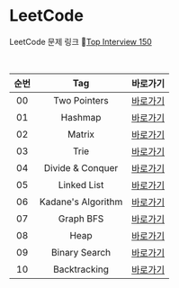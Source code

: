 # LeetCode
LeetCode 문제 링크 🔗[Top Interview 150](https://leetcode.com/studyplan/top-interview-150/)

<br>

| 순번 |        Tag         |                                         바로가기                                          |
|:--:|:------------------:|:-------------------------------------------------------------------------------------:|
| 00 |    Two Pointers    |   [바로가기](https://github.com/EUNJEONGMUN/CodingTest/tree/main/LeetCode/TwoPointers)    |
| 01 |      Hashmap       |     [바로가기](https://github.com/EUNJEONGMUN/CodingTest/tree/main/LeetCode/HashMap)      |
| 02 |       Matrix       |      [바로가기](https://github.com/EUNJEONGMUN/CodingTest/tree/main/LeetCode/Matrix)      |
| 03 |        Trie        |       [바로가기](https://github.com/EUNJEONGMUN/CodingTest/tree/main/LeetCode/Trie)       |
| 04 |  Divide & Conquer  | [바로가기](https://github.com/EUNJEONGMUN/CodingTest/tree/main/LeetCode/DivideAndConquer) |
| 05 |    Linked List     |    [바로가기](https://github.com/EUNJEONGMUN/CodingTest/tree/main/LeetCode/LinkedList)    |
| 06 | Kadane's Algorithm | [바로가기](https://github.com/EUNJEONGMUN/CodingTest/tree/main/LeetCode/KadanesAlgorithm) |
| 07 |     Graph BFS      |     [바로가기](https://github.com/EUNJEONGMUN/CodingTest/tree/main/LeetCode/GraphBFS)     |
| 08 |        Heap        |       [바로가기](https://github.com/EUNJEONGMUN/CodingTest/tree/main/LeetCode/Heap)       |
| 09 |   Binary Search    |   [바로가기](https://github.com/EUNJEONGMUN/CodingTest/tree/main/LeetCode/BinarySearch)   |
| 10 |    Backtracking    |   [바로가기](https://github.com/EUNJEONGMUN/CodingTest/tree/main/LeetCode/Backtracking)   |